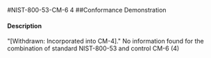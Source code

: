 #NIST-800-53-CM-6 4
##Conformance Demonstration
#### Description
"[Withdrawn: Incorporated into CM-4]."
No information found for the combination of standard NIST-800-53 and control CM-6 (4)
